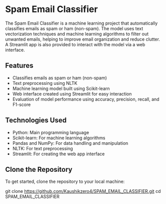 
# Spam Email Classifier

The Spam Email Classifier is a machine learning project that automatically classifies emails as spam or ham (non-spam). The model uses text vectorization techniques and machine learning algorithms to filter out unwanted emails, helping to improve email organization and reduce clutter. A Streamlit app is also provided to interact with the model via a web interface.

## Features

- Classifies emails as spam or ham (non-spam)
- Text preprocessing using NLTK
- Machine learning model built using Scikit-learn
- Web interface created using Streamlit for easy interaction
- Evaluation of model performance using accuracy, precision, recall, and F1-score

## Technologies Used

- Python: Main programming language
- Scikit-learn: For machine learning algorithms
- Pandas and NumPy: For data handling and manipulation
- NLTK: For text preprocessing
- Streamlit: For creating the web app interface

## Clone the Repository

To get started, clone the repository to your local machine:

git clone https://github.com/Kaushikzero4/SPAM_EMAIL_CLASSIFIER.git
cd SPAM_EMAIL_CLASSIFIER


